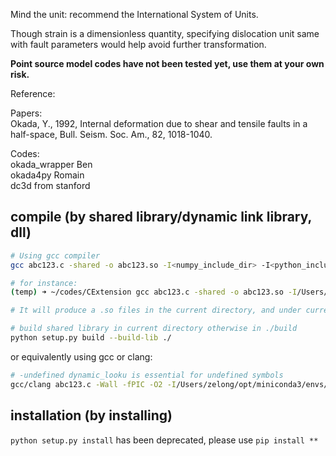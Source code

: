 
Mind the unit: recommend the International System of Units.

Though strain is a dimensionless quantity, specifying dislocation unit same with fault parameters would help avoid further transformation.


**Point source model codes have not been tested yet, use them at your own risk.**

Reference:  

Papers:  
Okada, Y., 1992, Internal deformation due to shear and tensile faults in a half-space, Bull. Seism. Soc. Am., 82, 1018-1040.

Codes:  
okada_wrapper Ben  
okada4py Romain   
dc3d from stanford


## compile (by shared library/dynamic link library, dll)

```bash
# Using gcc compiler
gcc abc123.c -shared -o abc123.so -I<numpy_include_dir> -I<python_include_dir> -L<python_lib_dir> -l<python_lib_name>

# for instance:
(temp) ➜ ~/codes/CExtension gcc abc123.c -shared -o abc123.so -I/Users/zelong/opt/miniconda3/envs/temp/lib/python3.11/site-packages/numpy/core/include -I/Users/zelong/opt/miniconda3/envs/temp/include/python3.11 -L/Users/zelong/opt/miniconda3/envs/temp/lib -lpython3.11

# It will produce a .so files in the current directory, and under current directory, you could import the module in the corresponding python interpreter.
```

```bash
# build shared library in current directory otherwise in ./build
python setup.py build --build-lib ./
```
or equivalently using gcc or clang:
```bash
# -undefined dynamic_looku is essential for undefined symbols
gcc/clang abc123.c -Wall -fPIC -O2 -I/Users/zelong/opt/miniconda3/envs/temp/lib/python3.11/site-packages/numpy/core/include -I/Users/zelong/opt/miniconda3/envs/temp/include/python3.11 -shared -undefined dynamic_lookup -o abc123.so 
```
## installation (by installing)
`python setup.py install` has been deprecated, please use `pip install **`
